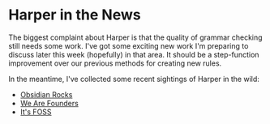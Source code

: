 # Harper in the News

The biggest complaint about Harper is that the quality of grammar checking still needs some work.
I've got some exciting new work I'm preparing to discuss later this week (hopefully) in that area.
It should be a step-function improvement over our previous methods for creating new rules.

In the meantime, I've collected some recent sightings of Harper in the wild:

- [Obsidian Rocks](https://obsidian.rocks/resource-harper/)
- [We Are Founders](https://www.wearefounders.uk/the-grammar-checker-that-actually-gets-developers-meet-harper/)
- [It's FOSS](https://itsfoss.com/harper-grammar-checker/)
